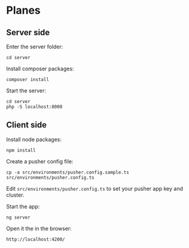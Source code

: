 # Planes

## Server side

Enter the server folder:

```
cd server
```

Install composer packages:

```
composer install
```

Start the server:

```
cd server
php -S localhost:8000
```

## Client side

Install node packages:

```
npm install
```

Create a pusher config file:

```
cp -a src/environments/pusher.config.sample.ts src/environments/pusher.config.ts
```

Edit `src/environments/pusher.config.ts` to set your pusher app key and cluster.

Start the app:

```
ng server
```

Open it the in the browser:

```
http://localhost:4200/
```